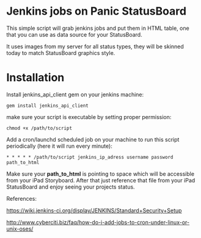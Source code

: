 # Jenkins jobs on Panic StatusBoard
This simple script will grab jenkins jobs and put them in HTML table, one that you can use as data source for your StatusBoard.

It uses images from my server for all status types, they will be skinned today to match StatusBoard graphics style.

# Installation
Install jenkins_api_client gem on your jenkins machine:
	
	gem install jenkins_api_client

make sure your script is executable by setting proper permission:

	chmod +x /path/to/script

Add a cron/launchd scheduled job on your machine to run this script periodically (here it will run every minute):

	* * * * * /path/to/script jenkins_ip_adress username password path_to_html


Make sure your **path_to_html** is pointing to space which will be accessible from your iPad Storyboard. After that just reference that file from your iPad StatusBoard and enjoy seeing your projects status.

References:

https://wiki.jenkins-ci.org/display/JENKINS/Standard+Security+Setup

http://www.cyberciti.biz/faq/how-do-i-add-jobs-to-cron-under-linux-or-unix-oses/

